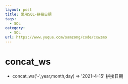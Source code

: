 ```yaml
---
layout: post
title: 常用SQL-拼接日期
tags:
  - SQL
category:
  - SQL
url: https://www.yuque.com/samzong/code/cxwzmo
---
```




# concat\_ws

- concat\_ws('-',year,month,day) => '2021-4-15'   拼接日期

